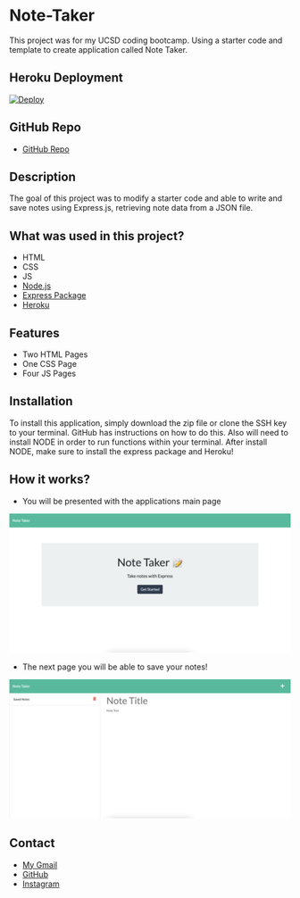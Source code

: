 # Note-Taker

This project was for my UCSD coding bootcamp. Using a starter code and template to create application called Note Taker.

## Heroku Deployment

[![Deploy](https://www.herokucdn.com/deploy/button.svg)](https://note-taker-ltl.herokuapp.com/)

## GitHub Repo

- [GitHub Repo](https://github.com/latommyla/Note-Taker#)

## Description 

The goal of this project was to modify a starter code and able to write and save notes using Express.js, retrieving note data from a JSON file. 

## What was used in this project?

- HTML
- CSS
- JS
- [Node.js](https://nodejs.org/en/)
- [Express Package](https://www.npmjs.com/package/express)
- [Heroku](https://devcenter.heroku.com/)

## Features

- Two HTML Pages
- One CSS Page
- Four JS Pages

## Installation

To install this application, simply download the zip file or clone the SSH key to your terminal. GitHub has instructions on how to do this. Also will need to install NODE in order to run functions within your terminal. After install NODE, make sure to install the express package and Heroku! 

## How it works?

- You will be presented with the applications main page

<img src="./public/assets/images/demo1.png" alt="mainpage" title="mainpage">

- The next page you will be able to save your notes!

<img src="./public/assets/images/demo2.png" alt="savenotes" title="savenotes">

## Contact

- [My Gmail](mailto:tommyl.dmd@gmail.com)
- [GitHub](https://github.com/latommyla)
- [Instagram](https://instagram.com/latommyla)
